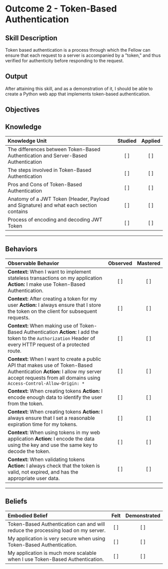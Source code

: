 # Outcome 2 - Token-Based Authentication

**Skill Description**
----------
Token based authentication is a process through which the Fellow can ensure that each request to a server is accompanied by a "token," and thus verified for authenticity before responding to the request. 


**Output**
----------
After attaining this skill, and as a demonstration of it, I should be able to create a Python web app that implements token-based authentication. 


**Objectives**
----------
## **Knowledge**


| Knowledge Unit   |      Studied      | Applied |
|:-------------|:------------------:|:--------:|
| The differences between Token-Based Authentication and Server-Based Authentication | [ ] | [ ] |
| The steps involved in Token-Based Authentication| [ ] | [ ] |
| Pros and Cons of Token-Based Authentication | [ ] | [ ] |
| Anatomy of a JWT Token (Header, Payload and Signature) and what each section contains | [ ] | [ ] |
| Process of encoding and decoding JWT Token | [ ] | [ ] |


----------


## **Behaviors**

| Observable Behavior   |      Observed      | Mastered |
|:-------------|:------------------:|:--------:|
| **Context:** When I want to implement stateless transactions on my application **Action:** I make use Token-Based Authentication. | [ ] | [ ] |
| **Context:** After creating a token for my user **Action:** I always ensure that I store the token on the client for subsequent requests. | [ ] | [ ] |
| **Context:** When making use of Token-Based Authentication **Action:** I add the token to the `Authorization` Header of every HTTP request of a protected route. | [ ] | [ ] |
| **Context:** When I want to create a public API that makes use of Token-Based Authentication **Action:** I allow my server accept requests from all domains using `Access-Control-Allow-Origin: *` | [ ] | [ ] |
| **Context:** When creating tokens **Action:** I encode enough data to identify the user from the token. | [ ] | [ ] |
| **Context:** When creating tokens **Action:** I always ensure that I set a reasonable expiration time for my tokens. | [ ] | [ ] |
| **Context:** When using tokens in my web application **Action:** I encode the data using the key and use the same key to decode the token. | [ ] | [ ] |
| **Context:** When validating tokens **Action:** I always check that the token is valid, not expired, and has the appropriate user data. | [ ] | [ ] |


----------


## **Beliefs**


| Embodied Belief   |      Felt      | Demonstrated |
|:-------------|:------------------:|:--------:|
| Token-Based Authentication can and will reduce the processing load on my server. | [ ] | [ ] |
| My application is very secure when using Token-Based Authentication. | [ ] | [ ] |
| My application is much more scalable when I use Token-Based Authentication. | [ ] | [ ] |
